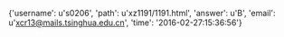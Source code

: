 {'username': u's0206', 'path': u'xz1191/1191.html', 'answer': u'B', 'email': u'xcr13@mails.tsinghua.edu.cn', 'time': '2016-02-27:15:36:56'}